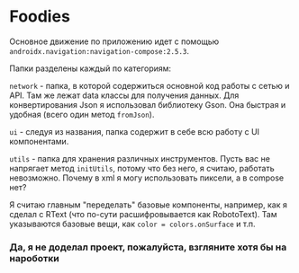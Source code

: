 # Foodies

Основное движение по приложению идет с помощью `androidx.navigation:navigation-compose:2.5.3`.

Папки разделены каждый по категориям:

`network` - папка, в которой содержиться основной код работы с сетью и API. Там же лежат data классы для получения данных.
Для конвертирования Json я использовал библиотеку Gson. Она быстрая и удобная (всего один метод `fromJson`).

`ui` - следуя из названия, папка содержит в себе всю работу с UI компонентами.

`utils` - папка для хранения различных инструментов. Пусть вас не напрягает метод `initUtils`, потому что без него, я считаю, работать невозможно. Почему в xml я могу использовать пиксели,
а в compose нет?

Я считаю главным "переделать" базовые компоненты, например, как я сделал с RText (что по-сути расшифровывается как RobotoText). Там указываются базовые вещи, как `color = colors.onSurface`
и т.п.

### Да, я не доделал проект, пожалуйста, взгляните хотя бы на нароботки